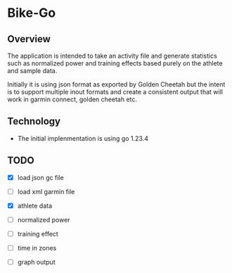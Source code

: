 # Bike-Go

## Overview
The application is intended to take an activity file and generate statistics such as normalized power and training effects based purely on the athlete and sample data.

Initially it is using json format as exported by Golden Cheetah but the intent is to support multiple inout formats and create a consistent output that will work in garmin connect, golden cheetah etc.

## Technology
* The initial implenmentation is using go 1.23.4

## TODO
- [x] load json gc file
- [ ] load xml garmin file
- [x] athlete data
- [ ] normalized power
- [ ] training effect
- [ ] time in zones
- [ ] graph output


